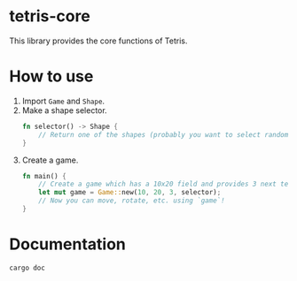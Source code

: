 # tetris-core

This library provides the core functions of Tetris.

# How to use

1. Import `Game` and `Shape`.
2. Make a shape selector.
   ```rust
   fn selector() -> Shape {
       // Return one of the shapes (probably you want to select randomly)
   }
   ```
3. Create a game.
   ```rust
   fn main() {
       // Create a game which has a 10x20 field and provides 3 next tetriminos
       let mut game = Game::new(10, 20, 3, selector);
       // Now you can move, rotate, etc. using `game`!
   }
   ```

# Documentation

```shell
cargo doc
```
